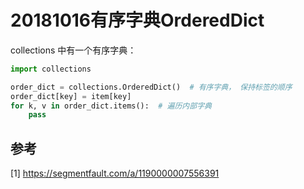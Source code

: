 # 20181016有序字典OrderedDict

collections 中有一个有序字典：

```python
import collections

order_dict = collections.OrderedDict()  # 有序字典， 保持标签的顺序
order_dict[key] = item[key]
for k, v in order_dict.items():  # 遍历内部字典
    pass

```





## 参考

[1] https://segmentfault.com/a/1190000007556391


